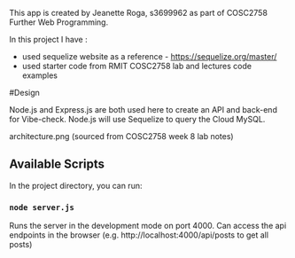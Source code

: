 This app is created by Jeanette Roga, s3699962 as part of COSC2758 Further Web Programming.

In this project I have :
- used sequelize website as a reference - https://sequelize.org/master/
- used starter code from RMIT COSC2758 lab and lectures code examples

#Design 

Node.js and Express.js are both used here to create an API and back-end for Vibe-check. Node.js will use Sequelize to query the Cloud MySQL. 

architecture.png
(sourced from COSC2758 week 8 lab notes)
## Available Scripts

In the project directory, you can run:

### `node server.js`

Runs the server in the development mode on port 4000.
Can access the api endpoints in the browser (e.g. http://localhost:4000/api/posts to get all posts)

